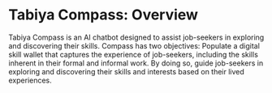 # Tabiya Compass: Overview

Tabiya Compass is an AI chatbot designed to assist job-seekers in exploring and discovering their skills. Compass has two objectives: Populate a digital skill wallet that captures the experience of job-seekers, including the skills inherent in their formal and informal work. By doing so, guide job-seekers in exploring and discovering their skills and interests based on their lived experiences.
